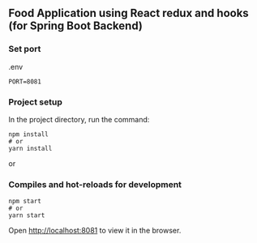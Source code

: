## Food Application using React redux and hooks (for Spring Boot Backend)

### Set port
.env
```
PORT=8081
```

### Project setup

In the project directory, run the command:

```
npm install
# or
yarn install
```

or

### Compiles and hot-reloads for development

```
npm start
# or
yarn start
```

Open [http://localhost:8081](http://localhost:8081) to view it in the browser.

